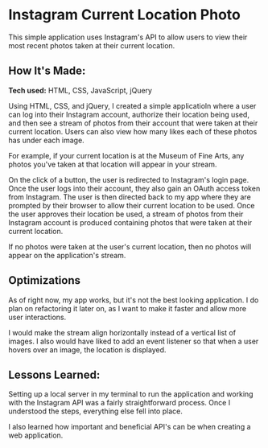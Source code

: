 # Instagram Current Location Photo 
This simple application uses Instagram's API to allow users to view their most recent photos taken at their current location.


## How It's Made:

**Tech used:** HTML, CSS, JavaScript, jQuery

Using HTML, CSS, and jQuery, I created a simple applicatioln where a user can log into their Instagram account, authorize their location being used, and then see a stream of photos from their account that were taken at their current location. Users can also view how many likes each of these photos has under each image.

For example, if your current location is at the Museum of Fine Arts, any photos you've taken at that location will appear in your stream.

On the click of a button, the user is redirected to Instagram's login page. Once the user logs into their account, they also gain an OAuth access token from Instagram. The user is then directed back to my app where they are prompted by their browser to allow their current location to be used. Once the user approves their location be used, a stream of photos from their Instagram account is produced containing photos that were taken at their current location.

If no photos were taken at the user's current location, then no photos will appear on the application's stream.





## Optimizations

As of right now, my app works, but it's not the best looking application. I do plan on refactoring it later on, as I want to make it faster and allow more user interactions.

I would make the stream align horizontally instead of a vertical list of images. I also would have liked to add an event listener so that when a user hovers over an image, the location is displayed.


## Lessons Learned:

Setting up a local server in my terminal to run the application and working with the Instagram API was a fairly straightforward process. Once I understood the steps, everything else fell into place.

I also learned how important and beneficial API's can be when creating a web application. 
